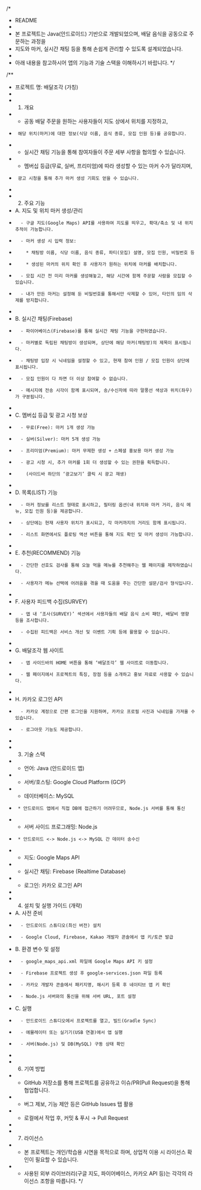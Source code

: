 /*
 * README
 * 
 * 본 프로젝트는 Java(안드로이드) 기반으로 개발되었으며, 배달 음식을 공동으로 주문하는 과정을
 * 지도와 마커, 실시간 채팅 등을 통해 손쉽게 관리할 수 있도록 설계되었습니다.
 * 
 * 아래 내용을 참고하시어 앱의 기능과 기술 스택을 이해하시기 바랍니다.
 */

/**
 * 프로젝트 명: 배달조각 (가칭)
 *
 * 1. 개요
 *    - 공동 배달 주문을 원하는 사용자들이 지도 상에서 위치를 지정하고,
 *      해당 위치(마커)에 대한 정보(식당 이름, 음식 종류, 모집 인원 등)를 공유합니다.
 *    - 실시간 채팅 기능을 통해 참여자들이 주문 세부 사항을 협의할 수 있습니다.
 *    - 멤버십 등급(무료, 실버, 프리미엄)에 따라 생성할 수 있는 마커 수가 달라지며,
 *      광고 시청을 통해 추가 마커 생성 기회도 얻을 수 있습니다.
 *
 * 2. 주요 기능
 *    A. 지도 및 위치 마커 생성/관리
 *       - 구글 지도(Google Maps) API를 사용하여 지도를 띄우고, 확대/축소 및 내 위치 추적이 가능합니다.
 *       - 마커 생성 시 입력 정보:
 *         * 채팅방 이름, 식당 이름, 음식 종류, 파티(모집) 설명, 모집 인원, 비밀번호 등
 *         * 생성된 마커의 위치 확인 후 사용자가 원하는 위치에 마커를 배치합니다.
 *       - 모집 시간 전 미리 마커를 생성해놓고, 해당 시간에 함께 주문할 사람을 모집할 수 있습니다.
 *       - 내가 만든 마커는 설정해 둔 비밀번호를 통해서만 삭제할 수 있어, 타인의 임의 삭제를 방지합니다.
 *
 *    B. 실시간 채팅(Firebase)
 *       - 파이어베이스(Firebase)를 통해 실시간 채팅 기능을 구현하였습니다.
 *       - 마커별로 독립된 채팅방이 생성되며, 상단에 해당 마커(채팅방)의 제목이 표시됩니다.
 *       - 채팅방 입장 시 닉네임을 설정할 수 있고, 현재 참여 인원 / 모집 인원이 상단에 표시됩니다.
 *       - 모집 인원이 다 차면 더 이상 참여할 수 없습니다.
 *       - 메시지에 전송 시각이 함께 표시되며, 송/수신자에 따라 말풍선 색상과 위치(좌우)가 구분됩니다.
 *
 *    C. 멤버십 등급 및 광고 시청 보상
 *       - 무료(Free): 마커 1개 생성 가능
 *       - 실버(Silver): 마커 5개 생성 가능
 *       - 프리미엄(Premium): 마커 무제한 생성 + 스페셜 홍보용 마커 생성 가능
 *       - 광고 시청 시, 추가 마커를 1회 더 생성할 수 있는 권한을 획득합니다.
 *         (사이드바 하단의 ‘광고보기’ 클릭 시 광고 재생)
 *
 *    D. 목록(LIST) 기능
 *       - 마커 정보를 리스트 형태로 표시하고, 필터링 옵션(내 위치와 마커 거리, 음식 메뉴, 모집 인원 등)을 제공합니다.
 *       - 상단에는 현재 사용자 위치가 표시되고, 각 마커까지의 거리도 함께 표시됩니다.
 *       - 리스트 화면에서도 플로팅 액션 버튼을 통해 지도 확인 및 마커 생성이 가능합니다.
 *
 *    E. 추천(RECOMMEND) 기능
 *       - 간단한 선호도 검사를 통해 오늘 먹을 메뉴를 추천해주는 웹 페이지를 제작하였습니다.
 *       - 사용자가 메뉴 선택에 어려움을 겪을 때 도움을 주는 간단한 설문/검사 형식입니다.
 *
 *    F. 사용자 피드백 수집(SURVEY)
 *       - 앱 내 ‘조사(SURVEY)’ 섹션에서 사용자들의 배달 음식 소비 패턴, 배달비 영향 등을 조사합니다.
 *       - 수집된 피드백은 서비스 개선 및 이벤트 기획 등에 활용할 수 있습니다.
 *
 *    G. 배달조각 웹 사이트
 *       - 앱 사이드바의 HOME 버튼을 통해 ‘배달조각’ 웹 사이트로 이동합니다.
 *       - 웹 페이지에서 프로젝트의 특징, 장점 등을 소개하고 홍보 자료로 사용할 수 있습니다.
 *
 *    H. 카카오 로그인 API
 *       - 카카오 계정으로 간편 로그인을 지원하며, 카카오 프로필 사진과 닉네임을 가져올 수 있습니다.
 *       - 로그아웃 기능도 제공합니다.
 *
 * 3. 기술 스택
 *    - 언어: Java (안드로이드 앱)
 *    - 서버/호스팅: Google Cloud Platform (GCP)
 *    - 데이터베이스: MySQL
 *      * 안드로이드 앱에서 직접 DB에 접근하기 어려우므로, Node.js 서버를 통해 통신
 *    - 서버 사이드 프로그래밍: Node.js
 *      * 안드로이드 <-> Node.js <-> MySQL 간 데이터 송수신
 *    - 지도: Google Maps API
 *    - 실시간 채팅: Firebase (Realtime Database)
 *    - 로그인: 카카오 로그인 API
 *
 * 4. 설치 및 실행 가이드 (개략)
 *    A. 사전 준비
 *       - 안드로이드 스튜디오(최신 버전) 설치
 *       - Google Cloud, Firebase, Kakao 개발자 콘솔에서 앱 키/토큰 발급
 *    B. 환경 변수 및 설정
 *       - google_maps_api.xml 파일에 Google Maps API 키 설정
 *       - Firebase 프로젝트 생성 후 google-services.json 파일 등록
 *       - 카카오 개발자 콘솔에서 패키지명, 해시키 등록 후 네이티브 앱 키 확인
 *       - Node.js 서버와의 통신을 위해 서버 URL, 포트 설정
 *    C. 실행
 *       - 안드로이드 스튜디오에서 프로젝트를 열고, 빌드(Gradle Sync)
 *       - 에뮬레이터 또는 실기기(USB 연결)에서 앱 실행
 *       - 서버(Node.js) 및 DB(MySQL) 구동 상태 확인
 *
 * 6. 기여 방법
 *    - GitHub 저장소를 통해 프로젝트를 공유하고 이슈/PR(Pull Request)을 통해 협업합니다.
 *    - 버그 제보, 기능 제안 등은 GitHub Issues 탭 활용
 *    - 로컬에서 작업 후, 커밋 & 푸시 → Pull Request
 *
 * 7. 라이선스
 *    - 본 프로젝트는 개인/학습용 시연을 목적으로 하며, 상업적 이용 시 라이선스 확인이 필요할 수 있습니다.
 *    - 사용된 외부 라이브러리(구글 지도, 파이어베이스, 카카오 API 등)는 각각의 라이선스 조항을 따릅니다.
 */
